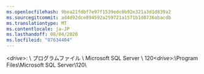 ```yaml
---
ms.openlocfilehash: 9bea21fdbf7e97f1539edc0b92e321a3d1d839a2
ms.sourcegitcommit: ad4d92dce894592a259721a1571b1d8736abacdb
ms.translationtype: MT
ms.contentlocale: ja-JP
ms.lasthandoff: 08/04/2020
ms.locfileid: "87634404"
---
```

<span data-ttu-id="9b3c3-101">\<*drive*\>: \\ プログラムファイル \\ Microsoft SQL Server \\ 120</span><span class="sxs-lookup"><span data-stu-id="9b3c3-101">\<*drive*\>:\\Program Files\\Microsoft SQL Server\\120</span></span>\\
